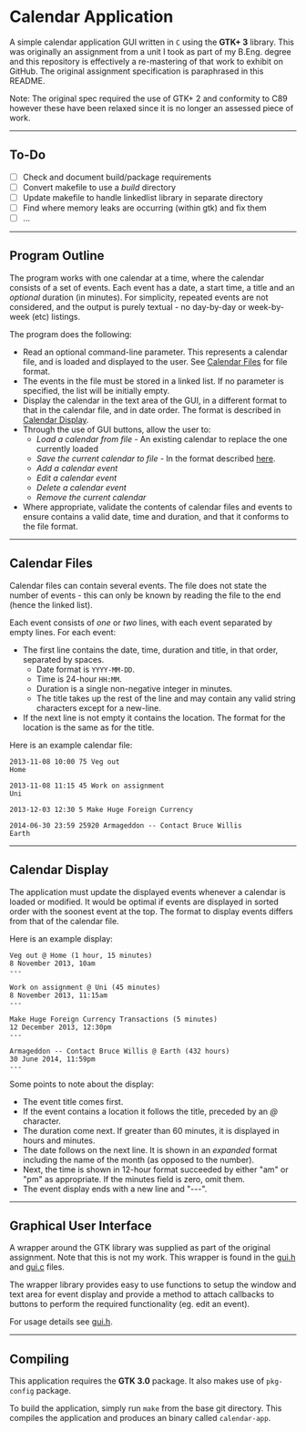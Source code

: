 # Calendar Application
A simple calendar application GUI written in `C` using the **GTK+ 3** library. This was originally an assignment from a
unit I took as part of my B.Eng. degree and this repository is effectively a re-mastering of that work to exhibit on
GitHub. The original assignment specification is paraphrased in this README.

Note: The original spec required the use of GTK+ 2 and conformity to C89 however these have been relaxed since it is no
longer an assessed piece of work.

------

## To-Do
- [ ] Check and document build/package requirements
- [ ] Convert makefile to use a *build* directory
- [ ] Update makefile to handle linkedlist library in separate directory
- [ ] Find where memory leaks are occurring (within gtk) and fix them
- [ ] ...

------

## Program Outline
The program works with one calendar at a time, where the calendar consists of a set of events. Each event has a date, a
start time, a title and an *optional* duration (in minutes). For simplicity, repeated events are not considered, and the
output is purely textual - no day-by-day or week-by-week (etc) listings.

The program does the following:
- Read an optional command-line parameter. This represents a calendar file, and is loaded and displayed to the user. See
[Calendar Files](#calendar-files) for file format.
- The events in the file must be stored in a linked list. If no parameter is specified, the list will be initially
empty.
- Display the calendar in the text area of the GUI, in a different format to that in the calendar file, and in date
order. The format is described in [Calendar Display](#calendar-display).
- Through the use of GUI buttons, allow the user to:
  * *Load a calendar from file* - An existing calendar to replace the one currently loaded
  * *Save the current calendar to file* - In the format described [here](#calendar-files).
  * *Add a calendar event*
  * *Edit a calendar event*
  * *Delete a calendar event*
  * *Remove the current calendar*
- Where appropriate, validate the contents of calendar files and events to ensure contains a valid date, time and
duration, and that it conforms to the file format.

------

## Calendar Files
Calendar files can contain several events. The file does not state the number of events - this can only be known by
reading the file to the end (hence the linked list).

Each event consists of *one* or *two* lines, with each event separated by empty lines. For each event:
- The first line contains the date, time, duration and title, in that order, separated by spaces.
  * Date format is `YYYY-MM-DD`.
  * Time is 24-hour `HH:MM`.
  * Duration is a single non-negative integer in minutes.
  * The title takes up the rest of the line and may contain any valid string characters except for a new-line.
- If the next line is not empty it contains the location. The format for the location is the same as for the title.

Here is an example calendar file:
```
2013-11-08 10:00 75 Veg out
Home

2013-11-08 11:15 45 Work on assignment
Uni

2013-12-03 12:30 5 Make Huge Foreign Currency

2014-06-30 23:59 25920 Armageddon -- Contact Bruce Willis
Earth
```

------

## Calendar Display
The application must update the displayed events whenever a calendar is loaded or modified. It would be optimal if
events are displayed in sorted order with the soonest event at the top. The format to display events differs from that
of the calendar file.

Here is an example display:
```
Veg out @ Home (1 hour, 15 minutes)
8 November 2013, 10am
---

Work on assignment @ Uni (45 minutes)
8 November 2013, 11:15am
---

Make Huge Foreign Currency Transactions (5 minutes)
12 December 2013, 12:30pm
---

Armageddon -- Contact Bruce Willis @ Earth (432 hours)
30 June 2014, 11:59pm
---
```

Some points to note about the display:
- The event title comes first.
- If the event contains a location it follows the title, preceded by an *@* character.
- The duration come next. If greater than 60 minutes, it is displayed in hours and minutes.
- The date follows on the next line. It is shown in an *expanded* format including the name of the month (as opposed to
the number).
- Next, the time is shown in 12-hour format succeeded by either "am" or "pm" as appropriate. If the minutes field is
zero, omit them.
- The event display ends with a new line and "---".

------

## Graphical User Interface
A wrapper around the GTK library was supplied as part of the original assignment. Note that this is not my work. This
wrapper is found in the [gui.h](./gui.h) and [gui.c](./gui.c) files.

The wrapper library provides easy to use functions to setup the window and text area for event display and provide a
method to attach callbacks to buttons to perform the required functionality (eg. edit an event).

For usage details see [gui.h](./gui.h).

------

## Compiling
This application requires the **GTK 3.0** package. It also makes use of `pkg-config` package.

To build the application, simply run `make` from the base git directory. This compiles the application and produces an
binary called `calendar-app`.
